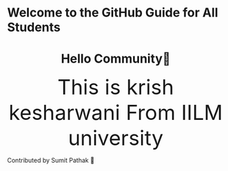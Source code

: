 # Welcome to the GitHub Guide for All Students

  

<div align="center">
    <h1>Hello Community🙂</h1>
 <center> <p><font size=19> This is krish kesharwani From IILM university</font></p></center>
</div>

Contributed by Sumit Pathak 🙂
